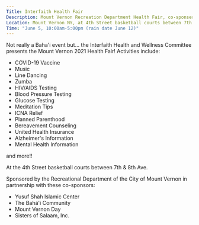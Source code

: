 ```yaml
---
Title: Interfaith Health Fair
Description: Mount Vernon Recreation Department Health Fair, co-sponsered by The Baha'i Community
Location: Mount Vernon NY, at 4th Street basketball courts between 7th & 8th Ave.
Time: "June 5, 10:00am-5:00pm (rain date June 12)"
---
```

Not really a Baha'i event but... the Interfaith Health and Wellness Committee
presents the Mount Vernon 2021 Health Fair! Activities include:

* COVID-19 Vaccine 
* Music 
* Line Dancing 
* Zumba
* HIV/AIDS Testing 
* Blood Pressure Testing 
* Glucose Testing 
* Meditation Tips
* ICNA Relief  
* Planned Parenthood 
* Bereavement Counseling  
* United Health Insurance 
* Alzheimer's Information 
* Mental Health Information 

and more!!

At the 4th Street basketball courts between 7th & 8th Ave.

Sponsored by the Recreational Department of the City of Mount Vernon
in partnership with these co-sponsors:

- Yusuf Shah Islamic Center
- The Bahá'i Community
- Mount Vernon Day
- Sisters of Salaam, Inc.

